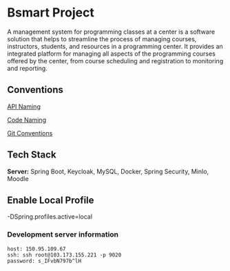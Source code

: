 # Bsmart Project

A management system for programming classes at a center is a software solution that helps to streamline the process of
managing courses, instructors, students, and resources in a programming center. It provides an integrated platform for
managing all aspects of the programming courses offered by the center, from course scheduling and registration to
monitoring and reporting.

## Conventions

[API Naming](https://restfulapi.net/resource-naming/)

[Code Naming](https://www.tutorialspoint.com/why-we-should-follow-the-naming-conventions-in-java#:~:text=In%20Java%2C%20class%20names%20generally,of%20each%20separate%20word%20capitalized.)

[Git Conventions](https://viblo.asia/p/lam-the-nao-de-viet-conventional-commits-cho-de-su-dung-07LKXbb2lV4)

## Tech Stack

**Server:** Spring Boot, Keycloak, MySQL, Docker, Spring Security, MinIo, Moodle

## Enable Local Profile

-DSpring.profiles.active=local

### Development server information

```
host: 150.95.109.67
ssh: ssh root@103.173.155.221 -p 9020
password: s_IFvbN797b^lH
```